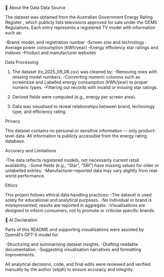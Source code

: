 📁 About the Data
Data Source

The dataset was obtained from the Australian Government Energy Rating Register
, which publicly lists televisions approved for sale under the GEMS Regulations.
Each entry represents a registered TV model with information such as:

-Brand, model, and registration number
-Screen size and technology
-Average power consumption (kWh/year)
-Energy efficiency star ratings and indexes
-Product and manufacturer websites

Data Processing

1. The dataset (tv_2025_09_08.csv) was cleaned by:
    -Removing rows with missing model numbers.
    -Converting numeric columns such as screensize and Labelled energy consumption (kWh/year) to proper numeric types.
    -Filtering out records with invalid or missing star ratings.

2. Derived fields were computed (e.g., energy per screen area).

3. Data was visualised to reveal relationships between brand, technology type, and efficiency rating.

Privacy

This dataset contains no personal or sensitive information — only product-level data. All information is publicly accessible from the energy rating database.

Accuracy and Limitations

-The data reflects registered models, not necessarily current retail availability.
-Some fields (e.g., “Star”, “SRI”) have missing values for older or unlabelled entries.
-Manufacturer-reported data may vary slightly from real-world performance.

Ethics

This project follows ethical data handling practices:
    -The dataset is used solely for educational and analytical purposes.
    -No individual or brand is misrepresented; results are reported in aggregate.
    -Visualisations are designed to inform consumers, not to promote or criticise specific brands.

🤖 AI Declaration

Parts of this README and supporting visualisations were assisted by OpenAI’s GPT-5 model for:

-Structuring and summarising dataset insights.
-Drafting readable documentation.
-Suggesting visualisation narratives and formatting improvements.

All analytical decisions, code, and final edits were reviewed and verified manually by the author (elijah) to ensure accuracy and integrity.